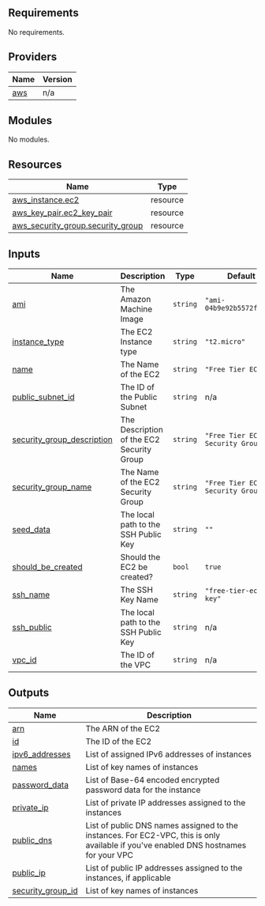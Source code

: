 <!-- BEGIN_TF_DOCS -->
## Requirements

No requirements.

## Providers

| Name | Version |
|------|---------|
| <a name="provider_aws"></a> [aws](#provider\_aws) | n/a |

## Modules

No modules.

## Resources

| Name | Type |
|------|------|
| [aws_instance.ec2](https://registry.terraform.io/providers/hashicorp/aws/latest/docs/resources/instance) | resource |
| [aws_key_pair.ec2_key_pair](https://registry.terraform.io/providers/hashicorp/aws/latest/docs/resources/key_pair) | resource |
| [aws_security_group.security_group](https://registry.terraform.io/providers/hashicorp/aws/latest/docs/resources/security_group) | resource |

## Inputs

| Name | Description | Type | Default | Required |
|------|-------------|------|---------|:--------:|
| <a name="input_ami"></a> [ami](#input\_ami) | The Amazon Machine Image | `string` | `"ami-04b9e92b5572fa0d1"` | no |
| <a name="input_instance_type"></a> [instance\_type](#input\_instance\_type) | The EC2 Instance type | `string` | `"t2.micro"` | no |
| <a name="input_name"></a> [name](#input\_name) | The Name of the EC2 | `string` | `"Free Tier EC2"` | no |
| <a name="input_public_subnet_id"></a> [public\_subnet\_id](#input\_public\_subnet\_id) | The ID of the Public Subnet | `string` | n/a | yes |
| <a name="input_security_group_description"></a> [security\_group\_description](#input\_security\_group\_description) | The Description of the EC2 Security Group | `string` | `"Free Tier EC2 Security Group"` | no |
| <a name="input_security_group_name"></a> [security\_group\_name](#input\_security\_group\_name) | The Name of the EC2 Security Group | `string` | `"Free Tier EC2 Security Group"` | no |
| <a name="input_seed_data"></a> [seed\_data](#input\_seed\_data) | The local path to the SSH Public Key | `string` | `""` | no |
| <a name="input_should_be_created"></a> [should\_be\_created](#input\_should\_be\_created) | Should the EC2 be created? | `bool` | `true` | no |
| <a name="input_ssh_name"></a> [ssh\_name](#input\_ssh\_name) | The SSH Key Name | `string` | `"free-tier-ec2-key"` | no |
| <a name="input_ssh_public"></a> [ssh\_public](#input\_ssh\_public) | The local path to the SSH Public Key | `string` | n/a | yes |
| <a name="input_vpc_id"></a> [vpc\_id](#input\_vpc\_id) | The ID of the VPC | `string` | n/a | yes |

## Outputs

| Name | Description |
|------|-------------|
| <a name="output_arn"></a> [arn](#output\_arn) | The ARN of the EC2 |
| <a name="output_id"></a> [id](#output\_id) | The ID of the EC2 |
| <a name="output_ipv6_addresses"></a> [ipv6\_addresses](#output\_ipv6\_addresses) | List of assigned IPv6 addresses of instances |
| <a name="output_names"></a> [names](#output\_names) | List of key names of instances |
| <a name="output_password_data"></a> [password\_data](#output\_password\_data) | List of Base-64 encoded encrypted password data for the instance |
| <a name="output_private_ip"></a> [private\_ip](#output\_private\_ip) | List of private IP addresses assigned to the instances |
| <a name="output_public_dns"></a> [public\_dns](#output\_public\_dns) | List of public DNS names assigned to the instances. For EC2-VPC, this is only available if you've enabled DNS hostnames for your VPC |
| <a name="output_public_ip"></a> [public\_ip](#output\_public\_ip) | List of public IP addresses assigned to the instances, if applicable |
| <a name="output_security_group_id"></a> [security\_group\_id](#output\_security\_group\_id) | List of key names of instances |
<!-- END_TF_DOCS -->
